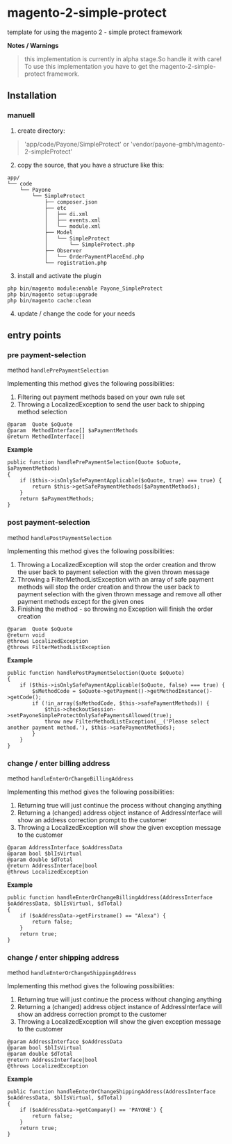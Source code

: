# magento-2-simple-protect
template for using the magento 2 - simple protect framework

**Notes / Warnings**
> this implementation is currently in alpha stage.So handle it with care!
> To use this implementation you have to get the magento-2-simple-protect framework.

## Installation
### manuell
1. create directory:
> 'app/code/Payone/SimpleProtect'
or
> 'vendor/payone-gmbh/magento-2-simpleProtect'

2. copy the source, that you have a structure like this:
```
app/
└── code
    └── Payone
        └── SimpleProtect
            ├── composer.json
            ├── etc
            │   ├── di.xml
            │   ├── events.xml
            │   └── module.xml
            ├── Model
            │   └── SimpleProtect
            │       └── SimpleProtect.php
            ├── Observer
            │   └── OrderPaymentPlaceEnd.php
            └── registration.php
```

3. install and activate the plugin
```
php bin/magento module:enable Payone_SimpleProtect
php bin/magento setup:upgrade
php bin/magento cache:clean
```

4. update / change the code for your needs

## entry points

### pre payment-selection

method `handlePrePaymentSelection`

Implementing this method gives the following possibilities:
1. Filtering out payment methods based on your own rule set
2. Throwing a LocalizedException to send the user back to shipping method selection
```
@param  Quote $oQuote
@param  MethodInterface[] $aPaymentMethods
@return MethodInterface[]
```
**Example**
```
public function handlePrePaymentSelection(Quote $oQuote, $aPaymentMethods)
{
    if ($this->isOnlySafePaymentApplicable($oQuote, true) === true) {
        return $this->getSafePaymentMethods($aPaymentMethods);
    }
    return $aPaymentMethods;
}
```

### post payment-selection

method `handlePostPaymentSelection`

Implementing this method gives the following possibilities:
1. Throwing a LocalizedException will stop the order creation and throw the user back to payment selection with the given thrown message
2. Throwing a FilterMethodListException with an array of safe payment methods will stop the order creation and
   throw the user back to payment selection with the given thrown message and remove all other payment methods except for the given ones
3. Finishing the method - so throwing no Exception will finish the order creation

```
@param  Quote $oQuote
@return void
@throws LocalizedException
@throws FilterMethodListException
```

**Example**
```
public function handlePostPaymentSelection(Quote $oQuote)
{
    if ($this->isOnlySafePaymentApplicable($oQuote, false) === true) {
        $sMethodCode = $oQuote->getPayment()->getMethodInstance()->getCode();
        if (!in_array($sMethodCode, $this->safePaymentMethods)) {
            $this->checkoutSession->setPayoneSimpleProtectOnlySafePaymentsAllowed(true);
            throw new FilterMethodListException(__('Please select another payment method.'), $this->safePaymentMethods);
        }
    }
}
```

### change / enter billing address

method `handleEnterOrChangeBillingAddress`

Implementing this method gives the following possibilities:
1. Returning true will just continue the process without changing anything
2. Returning a (changed) address object instance of AddressInterface will show an address correction prompt to the customer
3. Throwing a LocalizedException will show the given exception message to the customer
```
@param AddressInterface $oAddressData
@param bool $blIsVirtual
@param double $dTotal
@return AddressInterface|bool
@throws LocalizedException
```

**Example**
```    
public function handleEnterOrChangeBillingAddress(AddressInterface $oAddressData, $blIsVirtual, $dTotal)
{
    if ($oAddressData->getFirstname() == "Alexa") {
        return false;
    }
    return true;
}
```

### change / enter shipping address

method `handleEnterOrChangeShippingAddress`

Implementing this method gives the following possibilities:
1. Returning true will just continue the process without changing anything
2. Returning a (changed) address object instance of AddressInterface will show an address correction prompt to the customer
3. Throwing a LocalizedException will show the given exception message to the customer

```
@param AddressInterface $oAddressData
@param bool $blIsVirtual
@param double $dTotal
@return AddressInterface|bool
@throws LocalizedException
```

**Example**
```
public function handleEnterOrChangeShippingAddress(AddressInterface $oAddressData, $blIsVirtual, $dTotal)
{
    if ($oAddressData->getCompany() == 'PAYONE') {
        return false;
    }
    return true;
}
```
